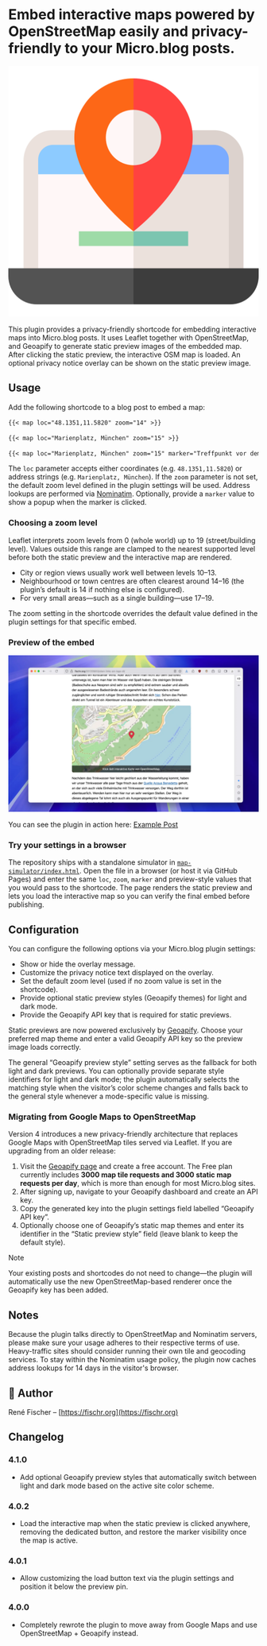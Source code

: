 # Embed interactive maps powered by OpenStreetMap easily and privacy-friendly to your Micro.blog posts.

<img src="plugin-logo.png" alt="OSM Map embeds for Micro.blog">

This plugin provides a privacy-friendly shortcode for embedding interactive maps into Micro.blog posts. It uses Leaflet together with OpenStreetMap, and Geoapify to generate static preview images of the embedded map. After clicking the static preview, the interactive OSM map is loaded. An optional privacy notice overlay can be shown on the static preview image.

## Usage

Add the following shortcode to a blog post to embed a map:

```markdown
{{< map loc="48.1351,11.5820" zoom="14" >}}
```

```markdown
{{< map loc="Marienplatz, München" zoom="15" >}}
```

```markdown
{{< map loc="Marienplatz, München" zoom="15" marker="Treffpunkt vor dem Rathaus" >}}
```

The `loc` parameter accepts either coordinates (e.g. `48.1351,11.5820`) or address strings (e.g. `Marienplatz, München`). If the `zoom` parameter is not set, the default zoom level defined in the plugin settings will be used. Address lookups are performed via [Nominatim](https://nominatim.openstreetmap.org/). Optionally, provide a `marker` value to show a popup when the marker is clicked.

### Choosing a zoom level

Leaflet interprets zoom levels from 0 (whole world) up to 19 (street/building level). Values outside this range are clamped to the nearest supported level before both the static preview and the interactive map are rendered.

- City or region views usually work well between levels 10–13.
- Neighbourhood or town centres are often clearest around 14–16 (the plugin’s default is 14 if nothing else is configured).
- For very small areas—such as a single building—use 17–19.

The zoom setting in the shortcode overrides the default value defined in the plugin settings for that specific embed.

### Preview of the embed

<img src="preview.webp" alt="Embedded OSM in a Micro.blog posting">

You can see the plugin in action here: [Example Post](https://fischr.org/2017/09/03/oben-links-am-lago-di/)

### Try your settings in a browser

The repository ships with a standalone simulator in [`map-simulator/index.html`](map-simulator/index.html). Open the file in a
browser (or host it via GitHub Pages) and enter the same `loc`, `zoom`, `marker` and preview-style values that you would pass to
the shortcode. The page renders the static preview and lets you load the interactive map so you can verify the final embed
before publishing.

## Configuration

You can configure the following options via your Micro.blog plugin settings:

- Show or hide the overlay message.
- Customize the privacy notice text displayed on the overlay.
- Set the default zoom level (used if no zoom value is set in the shortcode).
- Provide optional static preview styles (Geoapify themes) for light and dark mode.
- Provide the Geoapify API key that is required for static previews.

Static previews are now powered exclusively by [Geoapify](https://www.geoapify.com/). Choose your preferred map theme and enter a valid Geoapify API key so the preview image loads correctly.

The general “Geoapify preview style” setting serves as the fallback for both light and dark previews. You can optionally provide separate style identifiers for light and dark mode; the plugin automatically selects the matching style when the visitor’s color scheme changes and falls back to the general style whenever a mode-specific value is missing.

### Migrating from Google Maps to OpenStreetMap

Version 4 introduces a new privacy-friendly architecture that replaces Google Maps with OpenStreetMap tiles served via Leaflet. If you are upgrading from an older release:

1. Visit the [Geoapify page](https://www.geoapify.com/) and create a free account. The Free plan currently includes **3000 map tile requests and 3000 static map
   requests per day**, which is more than enough for most Micro.blog sites.
2. After signing up, navigate to your Geoapify dashboard and create an API key.
3. Copy the generated key into the plugin settings field labelled “Geoapify API key”.
4. Optionally choose one of Geoapify’s static map themes and enter its identifier in the
   “Static preview style” field (leave blank to keep the default style).

> [!NOTE]
> Your existing posts and shortcodes do not need to change—the plugin will automatically use the new OpenStreetMap-based renderer once the Geoapify key has been added.

## Notes

Because the plugin talks directly to OpenStreetMap and Nominatim servers, please make sure your usage adheres to their respective terms of use. Heavy-traffic sites should consider running their own tile and geocoding services. To stay within the Nominatim usage policy, the plugin now caches address lookups for 14 days in the visitor's browser.

## 👤 Author

René Fischer – [https://fischr.org](https://fischr.org)

## Changelog

### 4.1.0
- Add optional Geoapify preview styles that automatically switch between light and dark mode based on the active site color scheme.

### 4.0.2
- Load the interactive map when the static preview is clicked anywhere, removing the dedicated button, and restore the marker visibility once the map is active.

### 4.0.1
- Allow customizing the load button text via the plugin settings and position it below the preview pin.

### 4.0.0
- Completely rewrote the plugin to move away from Google Maps and use OpenStreetMap + Geoapify instead.
